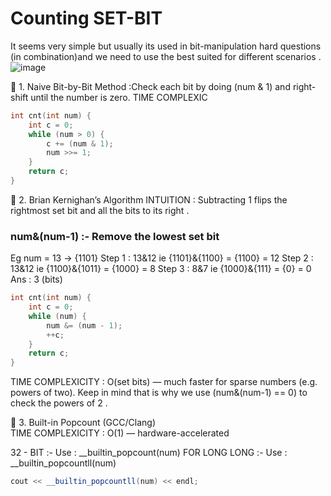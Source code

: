 # Counting SET-BIT
It seems very simple but usually its used in bit-manipulation hard questions (in combination)and we need to use the best suited for different scenarios .
![image](https://github.com/user-attachments/assets/b20fceb0-f3b4-4e97-b5a9-1f93583825c6)

🔹 1. Naive Bit-by-Bit Method :Check each bit by doing (num & 1) and right-shift until the number is zero.
TIME COMPLEXIC
```cpp
int cnt(int num) {
    int c = 0;
    while (num > 0) {
        c += (num & 1);
        num >>= 1;
    }
    return c;
}
```
🔹 2. Brian Kernighan’s Algorithm
INTUITION :
Subtracting 1 flips the rightmost set bit and all the bits to its right .
### num&(num-1) :- Remove the lowest set bit 
Eg num = 13 -> {1101}
Step 1 : 13&12  ie  {1101}&{1100} = {1100} = 12
Step 2 : 13&12  ie  {1100}&{1011} = {1000} = 8
Step 3 : 8&7  ie  {1000}&{111} = {0} = 0 
 Ans : 3 (bits) 

```cpp
int cnt(int num) {
    int c = 0;
    while (num) {
        num &= (num - 1);
        ++c;
    }
    return c;
}
```
TIME COMPLEXICITY : O(set bits) — much faster for sparse numbers (e.g. powers of two).
Keep in mind that is why we use (num&(num-1) == 0) to check the powers of 2 .

🔹 3. Built-in Popcount (GCC/Clang)  
TIME COMPLEXICITY : O(1) — hardware-accelerated

32 - BIT :-
Use : __builtin_popcount(num) 
FOR LONG LONG  :-
Use : __builtin_popcountll(num) 

```cpp
cout << __builtin_popcountll(num) << endl;
```
